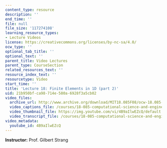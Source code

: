 ```yaml
---
content_type: resource
description: ''
end_time: ''
file: null
file_size: '117274108'
learning_resource_types:
- Lecture Videos
license: https://creativecommons.org/licenses/by-nc-sa/4.0/
ocw_type: ''
optional_tab_title: ''
optional_text: ''
parent_title: Video Lectures
parent_type: CourseSection
related_resources_text: ''
resource_index_text: ''
resourcetype: Video
start_time: ''
title: 'Lecture 18: Finite Elements in 1D (part 2)'
uid: 21b950bf-ca98-714e-580a-6928f3a5cb02
video_files:
  archive_url: http://www.archive.org/download/MIT18.085F08/ocw-18.085-f08-lec18_300k.mp4
  video_captions_file: /courses/18-085-computational-science-and-engineering-i-fall-2008/ac2bed890557566e9f60dad7ccabc688_4B9aIlwEZcQ.vtt
  video_thumbnail_file: https://img.youtube.com/vi/4B9aIlwEZcQ/default.jpg
  video_transcript_file: /courses/18-085-computational-science-and-engineering-i-fall-2008/2dc20dca37f51da4fd9d392a6eaa6e92_4B9aIlwEZcQ.pdf
video_metadata:
  youtube_id: 4B9aIlwEZcQ
---
```


**Instructor:** Prof. Gilbert Strang

